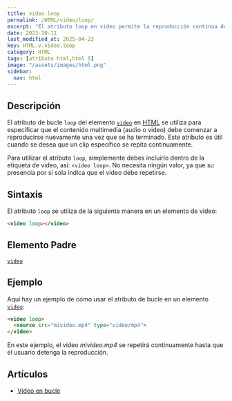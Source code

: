 ```yaml
---
title: video.loop
permalink: /HTML/video/loop/
excerpt: "El atributo loop en video permite la reproducción continua del contenido multimedia."
date: 2023-10-11
last_modified_at: 2025-04-23
key: HTML.v.video.loop
category: HTML
tags: [atributo html,html 5]
image: "/assets/images/html.png"
sidebar:
  nav: html
---
```


## Descripción


El atributo de bucle `loop` del elemento [`video`](https://www.w3api.com/HTML/video/) en [HTML](https://www.manualweb.net/html/) se utiliza para especificar que el contenido multimedia (audio o video) debe comenzar a reproducirse nuevamente una vez que se ha terminado. Este atributo es útil cuando se desea que un clip específico se repita continuamente.


Para utilizar el atributo `loop`, simplemente debes incluirlo dentro de la etiqueta de video, así: `<video loop>`. No necesita ningún valor, ya que su presencia por sí sola indica que el video debe repetirse.


## Sintaxis


El atributo `loop` se utiliza de la siguiente manera en un elemento de video:


```html
<video loop></video>
```


## Elemento Padre


[`video`](https://www.w3api.com/HTML/video/)


## Ejemplo


Aquí hay un ejemplo de cómo usar el atributo de bucle en un elemento [`video`](https://www.w3api.com/HTML/video/):


```html
<video loop>
  <source src="mivideo.mp4" type="video/mp4">
</video>

```


En este ejemplo, el video _mivideo.mp4_ se repetirá continuamente hasta que el usuario detenga la reproducción.


## Artículos

- [Vídeo en bucle](https://lineadecodigo.com/html5/video-en-bucle/)
